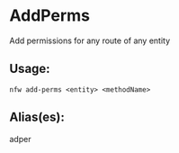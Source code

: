 # AddPerms
Add permissions for any route of any entity
## Usage:
```
nfw add-perms <entity> <methodName>
```
## Alias(es):
adper
